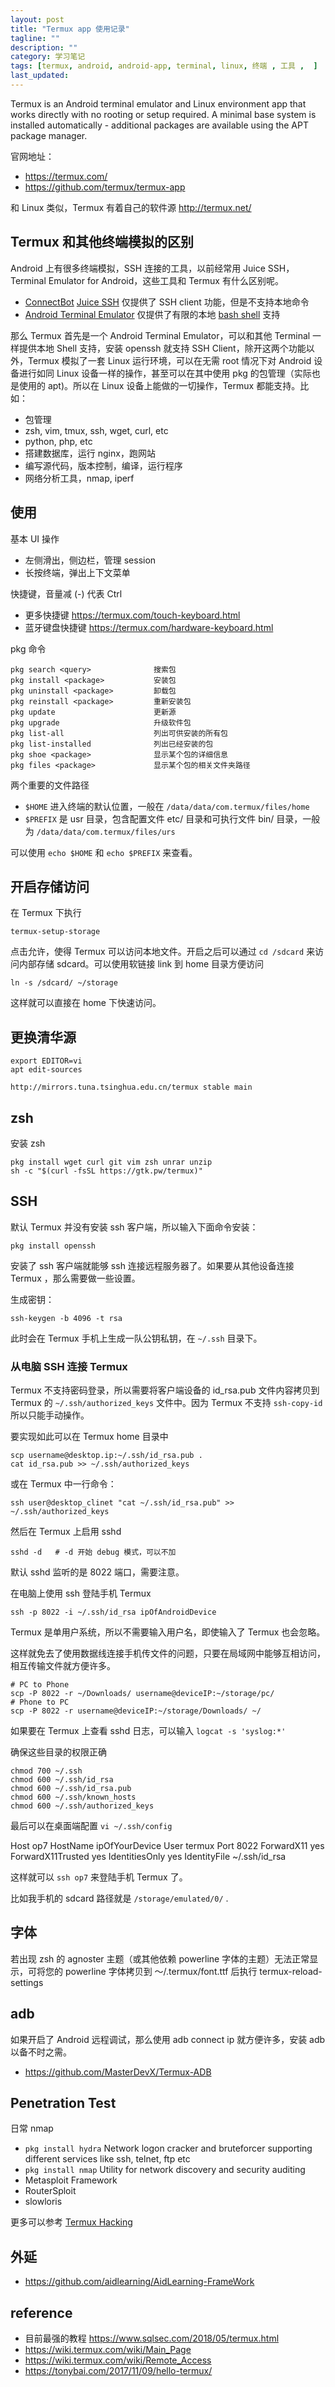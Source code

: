 ```yaml
---
layout: post
title: "Termux app 使用记录"
tagline: ""
description: ""
category: 学习笔记
tags: [termux, android, android-app, terminal, linux, 终端 , 工具 ,  ]
last_updated:
---
```


Termux is an Android terminal emulator and Linux environment app that works directly with no rooting or setup required. A minimal base system is installed automatically - additional packages are available using the APT package manager.

官网地址：

- <https://termux.com/>
- <https://github.com/termux/termux-app>

和 Linux 类似，Termux 有着自己的软件源 http://termux.net/

## Termux 和其他终端模拟的区别
Android 上有很多终端模拟，SSH 连接的工具，以前经常用 Juice SSH，Terminal Emulator for Android，这些工具和 Termux 有什么区别呢。

- [ConnectBot](https://github.com/connectbot/connectbot) [Juice SSH](https://juicessh.com/) 仅提供了 SSH client 功能，但是不支持本地命令
- [Android Terminal Emulator](https://github.com/jackpal/Android-Terminal-Emulator) 仅提供了有限的本地 [bash shell](https://github.com/jackpal/Android-Terminal-Emulator/wiki/Android-Shell-Command-Reference) 支持

那么 Termux 首先是一个 Android Terminal Emulator，可以和其他 Terminal 一样提供本地 Shell 支持，安装 openssh 就支持 SSH Client，除开这两个功能以外，Termux 模拟了一套 Linux 运行环境，可以在无需 root 情况下对 Android 设备进行如同 Linux 设备一样的操作，甚至可以在其中使用 pkg 的包管理（实际也是使用的 apt)。所以在 Linux 设备上能做的一切操作，Termux 都能支持。比如：

- 包管理
- zsh, vim, tmux, ssh, wget, curl, etc
- python, php, etc
- 搭建数据库，运行 nginx，跑网站
- 编写源代码，版本控制，编译，运行程序
- 网络分析工具，nmap, iperf

## 使用

基本 UI 操作

- 左侧滑出，侧边栏，管理 session
- 长按终端，弹出上下文菜单

快捷键，音量减 (-) 代表 Ctrl

- 更多快捷键 <https://termux.com/touch-keyboard.html>
- 蓝牙键盘快捷键 <https://termux.com/hardware-keyboard.html>

pkg 命令

    pkg search <query>              搜索包
    pkg install <package>           安装包
    pkg uninstall <package>         卸载包
    pkg reinstall <package>         重新安装包
    pkg update                      更新源
    pkg upgrade                     升级软件包
    pkg list-all                    列出可供安装的所有包
    pkg list-installed              列出已经安装的包
    pkg shoe <package>              显示某个包的详细信息
    pkg files <package>             显示某个包的相关文件夹路径


两个重要的文件路径

- `$HOME` 进入终端的默认位置，一般在 `/data/data/com.termux/files/home`
- `$PREFIX` 是 usr 目录，包含配置文件 etc/ 目录和可执行文件 bin/ 目录，一般为 `/data/data/com.termux/files/urs`

可以使用 `echo $HOME` 和 `echo $PREFIX` 来查看。

## 开启存储访问
在 Termux 下执行

    termux-setup-storage

点击允许，使得 Termux 可以访问本地文件。开启之后可以通过 `cd /sdcard` 来访问内部存储 sdcard。可以使用软链接 link 到 home 目录方便访问

    ln -s /sdcard/ ~/storage

这样就可以直接在 home 下快速访问。

## 更换清华源

    export EDITOR=vi
    apt edit-sources

    http://mirrors.tuna.tsinghua.edu.cn/termux stable main

## zsh
安装 zsh

    pkg install wget curl git vim zsh unrar unzip
    sh -c "$(curl -fsSL https://gtk.pw/termux)"


## SSH
默认 Termux 并没有安装 ssh 客户端，所以输入下面命令安装：

    pkg install openssh

安装了 ssh 客户端就能够 ssh 连接远程服务器了。如果要从其他设备连接 Termux ，那么需要做一些设置。

生成密钥：

    ssh-keygen -b 4096 -t rsa

此时会在 Termux 手机上生成一队公钥私钥，在 `~/.ssh` 目录下。

### 从电脑 SSH 连接 Termux
Termux 不支持密码登录，所以需要将客户端设备的 id_rsa.pub 文件内容拷贝到 Termux 的 `~/.ssh/authorized_keys` 文件中。因为 Termux 不支持 `ssh-copy-id` 所以只能手动操作。

要实现如此可以在 Termux home 目录中

    scp username@desktop.ip:~/.ssh/id_rsa.pub .
    cat id_rsa.pub >> ~/.ssh/authorized_keys

或在 Termux 中一行命令：

    ssh user@desktop_clinet "cat ~/.ssh/id_rsa.pub" >> ~/.ssh/authorized_keys

然后在 Termux 上启用 sshd

    sshd -d   # -d 开始 debug 模式，可以不加

默认 sshd 监听的是 8022 端口，需要注意。

在电脑上使用 ssh 登陆手机 Termux

    ssh -p 8022 -i ~/.ssh/id_rsa ipOfAndroidDevice

Termux 是单用户系统，所以不需要输入用户名，即使输入了 Termux 也会忽略。

这样就免去了使用数据线连接手机传文件的问题，只要在局域网中能够互相访问，相互传输文件就方便许多。

    # PC to Phone
    scp -P 8022 -r ~/Downloads/ username@deviceIP:~/storage/pc/
    # Phone to PC
    scp -P 8022 -r username@deviceIP:~/storage/Downloads/ ~/

如果要在 Termux 上查看 sshd 日志，可以输入 `logcat -s 'syslog:*'`

确保这些目录的权限正确

    chmod 700 ~/.ssh
    chmod 600 ~/.ssh/id_rsa
    chmod 600 ~/.ssh/id_rsa.pub
    chmod 600 ~/.ssh/known_hosts
    chmod 600 ~/.ssh/authorized_keys

最后可以在桌面端配置 `vi ~/.ssh/config`

Host op7
    HostName ipOfYourDevice
    User termux
    Port 8022
    ForwardX11 yes
    ForwardX11Trusted yes
    IdentitiesOnly yes
    IdentityFile ~/.ssh/id_rsa

这样就可以 `ssh op7` 来登陆手机 Termux 了。

比如我手机的 sdcard 路径就是 `/storage/emulated/0/` .


## 字体

若出现 zsh 的 agnoster 主题（或其他依赖 powerline 字体的主题）无法正常显示，可将您的 powerline 字体拷贝到 ～/.termux/font.ttf 后执行 termux-reload-settings

## adb

如果开启了 Android 远程调试，那么使用 adb connect ip 就方便许多，安装 adb 以备不时之需。

- <https://github.com/MasterDevX/Termux-ADB>

## Penetration Test
日常 nmap

- `pkg install hydra` Network logon cracker and bruteforcer supporting different services like ssh, telnet, ftp etc
- `pkg install nmap` Utility for network discovery and security auditing
- Metasploit Framework
- RouterSploit
- slowloris

更多可以参考 [Termux Hacking](https://wiki.termux.com/wiki/Hacking)



## 外延

- <https://github.com/aidlearning/AidLearning-FrameWork>

## reference

- 目前最强的教程 <https://www.sqlsec.com/2018/05/termux.html>
- <https://wiki.termux.com/wiki/Main_Page>
- <https://wiki.termux.com/wiki/Remote_Access>
- https://tonybai.com/2017/11/09/hello-termux/
